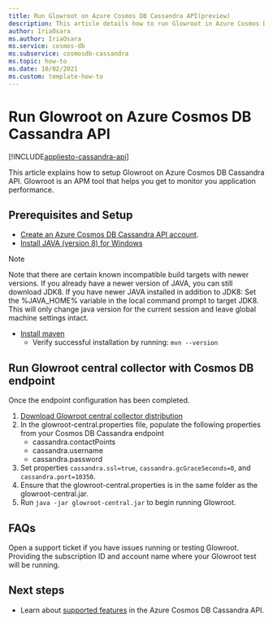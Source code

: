 ```yaml
---
title: Run Glowroot on Azure Cosmos DB Cassandra API(preview)
description: This article details how to run Glowroot in Azure Cosmos DB Cassandra API.
author: IriaOsara
ms.author: IriaOsara
ms.service: cosmos-db
ms.subservice: cosmosdb-cassandra
ms.topic: how-to
ms.date: 10/02/2021
ms.custom: template-how-to 
---
```


# Run Glowroot on Azure Cosmos DB Cassandra API
[!INCLUDE[appliesto-cassandra-api](../includes/appliesto-cassandra-api.md)]

This article explains how to setup Glowroot on Azure Cosmos DB Cassandra API. Glowroot is an APM tool that helps you get to monitor you application performance.

## Prerequisites and Setup

* [Create an Azure Cosmos DB Cassandra API account](manage-data-java.md#create-a-database-account).
* [Install JAVA (version 8) for Windows](https://developers.redhat.com/products/openjdk/download)
> [!NOTE]
> Note that there are certain known incompatible build targets with newer versions. If you already have a newer version of JAVA, you can still download JDK8.
> If you have newer JAVA installed in addition to JDK8: Set the %JAVA_HOME% variable in the local command prompt to target JDK8. This will only change java version for the current session and leave global machine settings intact. 
* [Install maven](https://maven.apache.org/download.cgi)
    * Verify successful installation by running: `mvn --version`

## Run Glowroot central collector with Cosmos DB endpoint
Once the endpoint configuration has been completed. 
1. [Download Glowroot central collector distribution](https://github.com/glowroot/glowroot/wiki/Central-Collector-Installation#central-collector-installation)
2. In the glowroot-central.properties file, populate the following properties from your Cosmos DB Cassandra endpoint
    * cassandra.contactPoints
    * cassandra.username
    * cassandra.password
3. Set properties `cassandra.ssl=true`, `cassandra.gcGraceSeconds=0`, and `cassandra.port=10350`.
4. Ensure that the glowroot-central.properties is in the same folder as the glowroot-central.jar.
5. Run `java -jar glowroot-central.jar` to begin running Glowroot.

## FAQs
Open a support ticket if you have issues running or testing Glowroot. Providing the subscription ID and account name where your Glowroot test will be running.

## Next steps
- Learn about [supported features](cassandra-support.md) in the Azure Cosmos DB Cassandra API.
